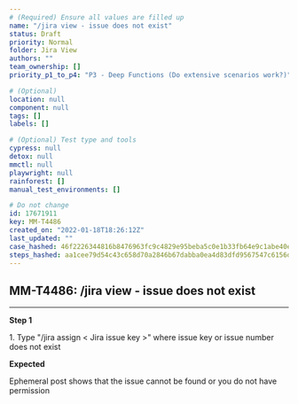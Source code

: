 ```yaml
---
# (Required) Ensure all values are filled up
name: "/jira view - issue does not exist"
status: Draft
priority: Normal
folder: Jira View
authors: ""
team_ownership: []
priority_p1_to_p4: "P3 - Deep Functions (Do extensive scenarios work?)"

# (Optional)
location: null
component: null
tags: []
labels: []

# (Optional) Test type and tools
cypress: null
detox: null
mmctl: null
playwright: null
rainforest: []
manual_test_environments: []

# Do not change
id: 17671911
key: MM-T4486
created_on: "2022-01-18T18:26:12Z"
last_updated: ""
case_hashed: 46f2226344816b8476963fc9c4829e95beba5c0e1b33fb64e9c1abe40ec14154ec71c108be162cdaf8e741de78b0f63d
steps_hashed: aa1cee79d54c43c658d70a2846b67dabba0ea4d83dfd9567547c6156df24f75e1022e571c41f661e383e92920d993d90
---
```


<!-- (Auto-generated) Based on frontmatter's "key" and "name" -->

## MM-T4486: /jira view - issue does not exist

---

**Step 1**

1\. Type "/jira assign < Jira issue key >" where issue key or issue number does not exist

**Expected**

Ephemeral post shows that the issue cannot be found or you do not have permission
